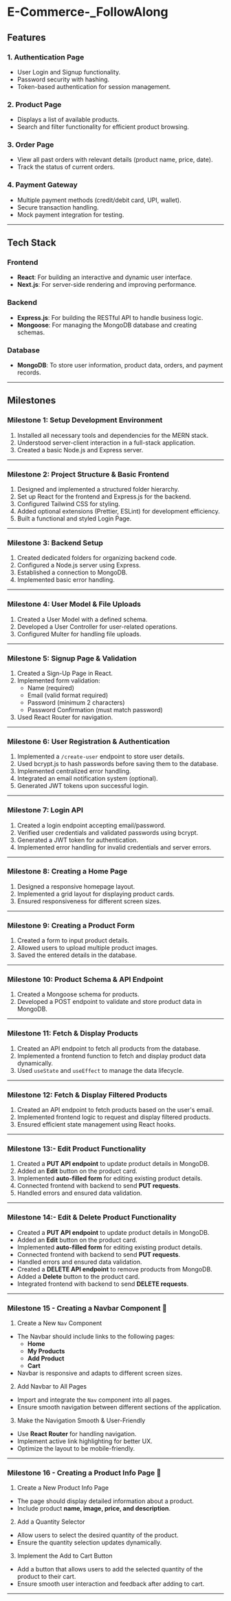 # E-Commerce-_FollowAlong

## Features

### 1. Authentication Page
- User Login and Signup functionality.
- Password security with hashing.
- Token-based authentication for session management.

### 2. Product Page
- Displays a list of available products.
- Search and filter functionality for efficient product browsing.

### 3. Order Page
- View all past orders with relevant details (product name, price, date).
- Track the status of current orders.

### 4. Payment Gateway
- Multiple payment methods (credit/debit card, UPI, wallet).
- Secure transaction handling.
- Mock payment integration for testing.

---

## Tech Stack

### Frontend
- **React**: For building an interactive and dynamic user interface.
- **Next.js**: For server-side rendering and improving performance.

### Backend
- **Express.js**: For building the RESTful API to handle business logic.
- **Mongoose**: For managing the MongoDB database and creating schemas.

### Database
- **MongoDB**: To store user information, product data, orders, and payment records.

---

## Milestones

### Milestone 1: Setup Development Environment
1. Installed all necessary tools and dependencies for the MERN stack.
2. Understood server-client interaction in a full-stack application.
3. Created a basic Node.js and Express server.
----
### Milestone 2: Project Structure & Basic Frontend
1. Designed and implemented a structured folder hierarchy.
2. Set up React for the frontend and Express.js for the backend.
3. Configured Tailwind CSS for styling.
4. Added optional extensions (Prettier, ESLint) for development efficiency.
5. Built a functional and styled Login Page.
----
### Milestone 3: Backend Setup
1. Created dedicated folders for organizing backend code.
2. Configured a Node.js server using Express.
3. Established a connection to MongoDB.
4. Implemented basic error handling.
----
### Milestone 4: User Model & File Uploads
1. Created a User Model with a defined schema.
2. Developed a User Controller for user-related operations.
3. Configured Multer for handling file uploads.
----
### Milestone 5: Signup Page & Validation
1. Created a Sign-Up Page in React.
2. Implemented form validation:
   - Name (required)
   - Email (valid format required)
   - Password (minimum 2 characters)
   - Password Confirmation (must match password)
3. Used React Router for navigation.
----
### Milestone 6: User Registration & Authentication
1. Implemented a `/create-user` endpoint to store user details.
2. Used bcrypt.js to hash passwords before saving them to the database.
3. Implemented centralized error handling.
4. Integrated an email notification system (optional).
5. Generated JWT tokens upon successful login.
----
### Milestone 7: Login API
1. Created a login endpoint accepting email/password.
2. Verified user credentials and validated passwords using bcrypt.
3. Generated a JWT token for authentication.
4. Implemented error handling for invalid credentials and server errors.
----
### Milestone 8: Creating a Home Page
1. Designed a responsive homepage layout.
2. Implemented a grid layout for displaying product cards.
3. Ensured responsiveness for different screen sizes.
----
### Milestone 9: Creating a Product Form
1. Created a form to input product details.
2. Allowed users to upload multiple product images.
3. Saved the entered details in the database.
----
### Milestone 10: Product Schema & API Endpoint
1. Created a Mongoose schema for products.
2. Developed a POST endpoint to validate and store product data in MongoDB.
----
### Milestone 11: Fetch & Display Products
1. Created an API endpoint to fetch all products from the database.
2. Implemented a frontend function to fetch and display product data dynamically.
3. Used `useState` and `useEffect` to manage the data lifecycle.
----
### Milestone 12: Fetch & Display Filtered Products
1. Created an API endpoint to fetch products based on the user's email.
2. Implemented frontend logic to request and display filtered products.
3. Ensured efficient state management using React hooks.
----
### Milestone 13:- Edit Product Functionality
1. Created a **PUT API endpoint** to update product details in MongoDB.
2. Added an **Edit** button on the product card.
3. Implemented **auto-filled form** for editing existing product details.
4. Connected frontend with backend to send **PUT requests**.
5. Handled errors and ensured data validation.
----
### Milestone 14:- Edit & Delete Product Functionality
- Created a **PUT API endpoint** to update product details in MongoDB.
- Added an **Edit** button on the product card.
- Implemented **auto-filled form** for editing existing product details.
- Connected frontend with backend to send **PUT requests**.
- Handled errors and ensured data validation.
- Created a **DELETE API endpoint** to remove products from MongoDB.
- Added a **Delete** button to the product card.
- Integrated frontend with backend to send **DELETE requests**.
----

### Milestone 15 - Creating a Navbar Component 🚀
1. Create a New `Nav` Component
- The Navbar should include links to the following pages:
  - **Home**
  - **My Products**
  - **Add Product**
  - **Cart**
- Navbar is responsive and adapts to different screen sizes.

2. Add Navbar to All Pages
- Import and integrate the `Nav` component into all pages.
- Ensure smooth navigation between different sections of the application.

3. Make the Navigation Smooth & User-Friendly
- Use **React Router** for handling navigation.
- Implement active link highlighting for better UX.
- Optimize the layout to be mobile-friendly.

----

### Milestone 16 - Creating a Product Info Page 🛒
1. Create a New Product Info Page
- The page should display detailed information about a product.
- Include product **name, image, price, and description**.
2. Add a Quantity Selector
- Allow users to select the desired quantity of the product.
- Ensure the quantity selection updates dynamically.
3. Implement the Add to Cart Button
- Add a button that allows users to add the selected quantity of the product to their cart.
- Ensure smooth user interaction and feedback after adding to cart.
----

